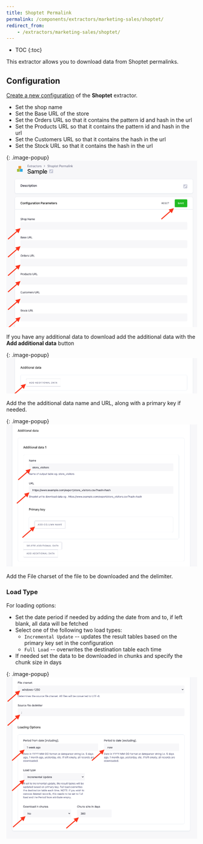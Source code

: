 ```yaml
---
title: Shoptet Permalink
permalink: /components/extractors/marketing-sales/shoptet/
redirect_from:
    - /extractors/marketing-sales/shoptet/
---
```


* TOC
{:toc}
  
This extractor allows you to download data from Shoptet permalinks.

## Configuration
[Create a new configuration](/components/#creating-component-configuration) of the **Shoptet** extractor.

- Set the shop name
- Set the Base URL of the store
- Set the Orders URL so that it contains the pattern id and hash in the url
- Set the Products URL so that it contains the pattern id and hash in the url
- Set the Customers URL so that it contains the hash in the url
- Set the Stock URL so that it contains the hash in the url

{: .image-popup}
![Screenshot - Config](/components/extractors/marketing-sales/shoptet/config1.png)

If you have any additional data to download add the additional data with the **Add additional data** button


{: .image-popup}
![Screenshot - Config](/components/extractors/marketing-sales/shoptet/add1.png)

Add the the additional data name and URL, along with a primary key if needed.

{: .image-popup}
![Screenshot - Config](/components/extractors/marketing-sales/shoptet/add2.png)

Add the File charset of the file to be downloaded and the delimiter.


### Load Type
For loading options:
 - Set the date period if needed by adding the date from and to, if left blank, all data will be fetched
- Select one of the following two load types: 
    - `Incremental Update` -- updates the result tables based on the primary key set in the configuration
    - `Full Load` -- overwrites the destination table each time
- If needed set the data to be downloaded in chunks and specify the chunk size in days
    

{: .image-popup}
![Screenshot - Config](/components/extractors/marketing-sales/shoptet/loading.png)

